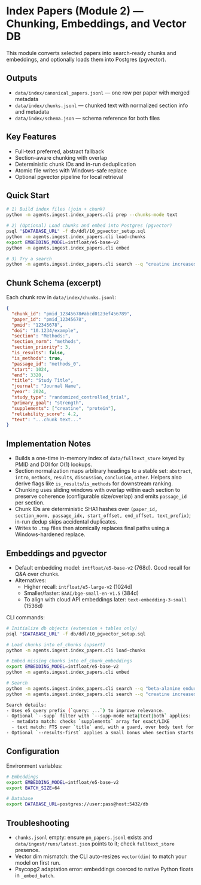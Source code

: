 # Index Papers (Module 2) — Chunking, Embeddings, and Vector DB

This module converts selected papers into search-ready chunks and embeddings, and optionally loads them into Postgres (pgvector).

## Outputs

- `data/index/canonical_papers.jsonl` — one row per paper with merged metadata
- `data/index/chunks.jsonl` — chunked text with normalized section info and metadata
- `data/index/schema.json` — schema reference for both files

## Key Features

- Full-text preferred, abstract fallback
- Section-aware chunking with overlap
- Deterministic chunk IDs and in-run deduplication
- Atomic file writes with Windows-safe replace
- Optional pgvector pipeline for local retrieval

## Quick Start

```bash
# 1) Build index files (join + chunk)
python -m agents.ingest.index_papers.cli prep --chunks-mode text

# 2) (Optional) Load chunks and embed into Postgres (pgvector)
psql "$DATABASE_URL" -f db/ddl/10_pgvector_setup.sql
python -m agents.ingest.index_papers.cli load-chunks
export EMBEDDING_MODEL=intfloat/e5-base-v2
python -m agents.ingest.index_papers.cli embed

# 3) Try a search
python -m agents.ingest.index_papers.cli search --q "creatine increases 1RM strength" -k 10
```

## Chunk Schema (excerpt)

Each chunk row in `data/index/chunks.jsonl`:

```json
{
  "chunk_id": "pmid_12345678#abcd0123ef456789",
  "paper_id": "pmid_12345678",
  "pmid": "12345678",
  "doi": "10.1234/example",
  "section": "Methods:",
  "section_norm": "methods",
  "section_priority": 3,
  "is_results": false,
  "is_methods": true,
  "passage_id": "methods_0",
  "start": 1024,
  "end": 3320,
  "title": "Study Title",
  "journal": "Journal Name",
  "year": 2024,
  "study_type": "randomized_controlled_trial",
  "primary_goal": "strength",
  "supplements": ["creatine", "protein"],
  "reliability_score": 4.2,
  "text": "...chunk text..."
}
```

## Implementation Notes

- Builds a one-time in-memory index of `data/fulltext_store` keyed by PMID and DOI for O(1) lookups.
- Section normalization maps arbitrary headings to a stable set: `abstract`, `intro`, `methods`, `results`, `discussion`, `conclusion`, `other`. Helpers also derive flags like `is_results`/`is_methods` for downstream ranking.
- Chunking uses sliding windows with overlap within each section to preserve coherence (configurable size/overlap) and emits `passage_id` per section.
- Chunk IDs are deterministic SHA1 hashes over `(paper_id, section_norm, passage_idx, start_offset, end_offset, text_prefix)`; in-run dedup skips accidental duplicates.
- Writes to `.tmp` files then atomically replaces final paths using a Windows-hardened replace.

## Embeddings and pgvector

- Default embedding model: `intfloat/e5-base-v2` (768d). Good recall for Q&A over chunks.
- Alternatives:
  - Higher recall: `intfloat/e5-large-v2` (1024d)
  - Smaller/faster: `BAAI/bge-small-en-v1.5` (384d)
  - To align with cloud API embeddings later: `text-embedding-3-small` (1536d)

CLI commands:

```bash
# Initialize db objects (extension + tables only)
psql "$DATABASE_URL" -f db/ddl/10_pgvector_setup.sql

# Load chunks into ef_chunks (upsert)
python -m agents.ingest.index_papers.cli load-chunks

# Embed missing chunks into ef_chunk_embeddings
export EMBEDDING_MODEL=intfloat/e5-base-v2
python -m agents.ingest.index_papers.cli embed

# Search
python -m agents.ingest.index_papers.cli search --q "beta-alanine endurance" -k 10 --results-first
python -m agents.ingest.index_papers.cli search --q "creatine increases 1RM strength" --supp creatine --supp-mode both -k 10

Search details:
- Uses e5 query prefix (`query: ...`) to improve relevance.
- Optional `--supp` filter with `--supp-mode meta|text|both` applies:
  - metadata match: checks `supplements` array for exact/LIKE
  - text match: FTS over `title` and, with a guard, over body text for `results`/`abstract` sections
- Optional `--results-first` applies a small bonus when section starts with `results`.
```

## Configuration

Environment variables:

```bash
# Embeddings
export EMBEDDING_MODEL=intfloat/e5-base-v2
export BATCH_SIZE=64

# Database
export DATABASE_URL=postgres://user:pass@host:5432/db
```

## Troubleshooting

- `chunks.jsonl` empty: ensure `pm_papers.jsonl` exists and `data/ingest/runs/latest.json` points to it; check `fulltext_store` presence.
- Vector dim mismatch: the CLI auto-resizes `vector(dim)` to match your model on first run.
- Psycopg2 adaptation error: embeddings coerced to native Python floats in `_embed_batch`.
